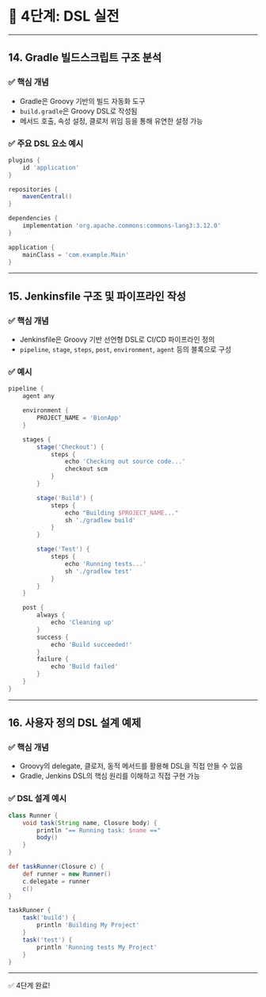 # 📕 4단계: DSL 실전

---

## 14. Gradle 빌드스크립트 구조 분석

### ✅ 핵심 개념
- Gradle은 Groovy 기반의 빌드 자동화 도구
- `build.gradle`은 Groovy DSL로 작성됨
- 메서드 호출, 속성 설정, 클로저 위임 등을 통해 유연한 설정 가능

### ✅ 주요 DSL 요소 예시
```groovy
plugins {
    id 'application'
}

repositories {
    mavenCentral()
}

dependencies {
    implementation 'org.apache.commons:commons-lang3:3.12.0'
}

application {
    mainClass = 'com.example.Main'
}
```

---

## 15. Jenkinsfile 구조 및 파이프라인 작성

### ✅ 핵심 개념
- Jenkinsfile은 Groovy 기반 선언형 DSL로 CI/CD 파이프라인 정의
- `pipeline`, `stage`, `steps`, `post`, `environment`, `agent` 등의 블록으로 구성

### ✅ 예시
```groovy
pipeline {
    agent any

    environment {
        PROJECT_NAME = 'BionApp'
    }

    stages {
        stage('Checkout') {
            steps {
                echo 'Checking out source code...'
                checkout scm
            }
        }

        stage('Build') {
            steps {
                echo "Building $PROJECT_NAME..."
                sh './gradlew build'
            }
        }

        stage('Test') {
            steps {
                echo 'Running tests...'
                sh './gradlew test'
            }
        }
    }

    post {
        always {
            echo 'Cleaning up'
        }
        success {
            echo 'Build succeeded!'
        }
        failure {
            echo 'Build failed'
        }
    }
}
```

---

## 16. 사용자 정의 DSL 설계 예제

### ✅ 핵심 개념
- Groovy의 delegate, 클로저, 동적 메서드를 활용해 DSL을 직접 만들 수 있음
- Gradle, Jenkins DSL의 핵심 원리를 이해하고 직접 구현 가능

### ✅ DSL 설계 예시
```groovy
class Runner {
    void task(String name, Closure body) {
        println "== Running task: $name =="
        body()
    }
}

def taskRunner(Closure c) {
    def runner = new Runner()
    c.delegate = runner
    c()
}

taskRunner {
    task('build') {
        println 'Building My Project'
    }
    task('test') {
        println 'Running tests My Project'
    }
}
```

---

✅ 4단계 완료!
